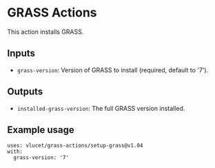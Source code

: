 # GRASS Actions

This action installs GRASS.

## Inputs

* `grass-version`: Version of GRASS to install (required, default to '7').

## Outputs

* `installed-grass-version`: The full GRASS version installed.

## Example usage

```
uses: vlucet/grass-actions/setup-grass@v1.04
with:
  grass-version: '7'
```